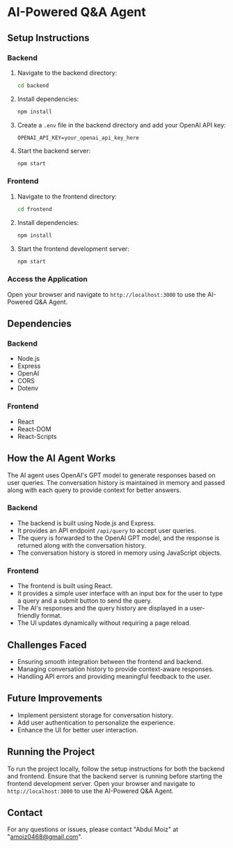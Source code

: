 # AI-Powered Q&A Agent

## Setup Instructions

### Backend

1. Navigate to the backend directory:
   ```sh
   cd backend
   ```

2. Install dependencies:
   ```sh
   npm install
   ```

3. Create a `.env` file in the backend directory and add your OpenAI API key:
   ```env
   OPENAI_API_KEY=your_openai_api_key_here
   ```

4. Start the backend server:
   ```sh
   npm start
   ```

### Frontend

1. Navigate to the frontend directory:
   ```sh
   cd frontend
   ```

2. Install dependencies:
   ```sh
   npm install
   ```

3. Start the frontend development server:
   ```sh
   npm start
   ```

### Access the Application

Open your browser and navigate to `http://localhost:3000` to use the AI-Powered Q&A Agent.

## Dependencies

### Backend

- Node.js
- Express
- OpenAI
- CORS
- Dotenv

### Frontend

- React
- React-DOM
- React-Scripts

## How the AI Agent Works

The AI agent uses OpenAI's GPT model to generate responses based on user queries. The conversation history is maintained in memory and passed along with each query to provide context for better answers.

### Backend

- The backend is built using Node.js and Express.
- It provides an API endpoint `/api/query` to accept user queries.
- The query is forwarded to the OpenAI GPT model, and the response is returned along with the conversation history.
- The conversation history is stored in memory using JavaScript objects.

### Frontend

- The frontend is built using React.
- It provides a simple user interface with an input box for the user to type a query and a submit button to send the query.
- The AI's responses and the query history are displayed in a user-friendly format.
- The UI updates dynamically without requiring a page reload.

## Challenges Faced

- Ensuring smooth integration between the frontend and backend.
- Managing conversation history to provide context-aware responses.
- Handling API errors and providing meaningful feedback to the user.

## Future Improvements

- Implement persistent storage for conversation history.
- Add user authentication to personalize the experience.
- Enhance the UI for better user interaction.

## Running the Project

To run the project locally, follow the setup instructions for both the backend and frontend. Ensure that the backend server is running before starting the frontend development server. Open your browser and navigate to `http://localhost:3000` to use the AI-Powered Q&A Agent.

## Contact

For any questions or issues, please contact "Abdul Moiz" at "amoiz0468@gmail.com".
